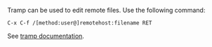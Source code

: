 Tramp can be used to edit remote files.  Use the following command:

    C-x C-f /[method:user@]remotehost:filename RET


See [tramp documentation](http://www.gnu.org/software/tramp/).